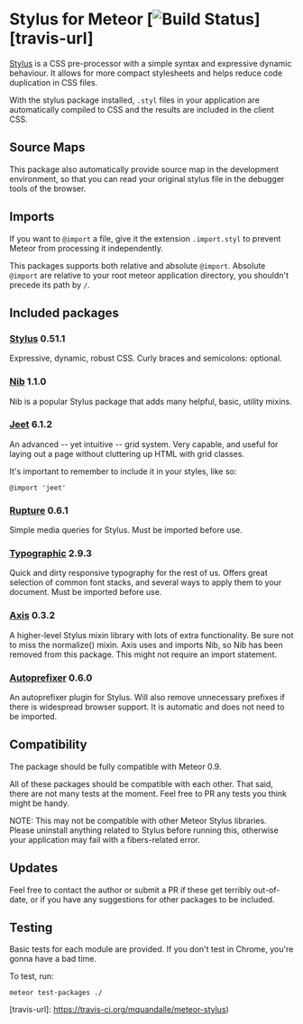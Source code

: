 # Stylus for Meteor [![Build Status][travis-img]][travis-url]

[Stylus](http://stylus-lang.com/) is a CSS pre-processor with a
simple syntax and expressive dynamic behaviour. It allows for more compact
stylesheets and helps reduce code duplication in CSS files.

With the stylus package installed, `.styl` files in your application are
automatically compiled to CSS and the results are included in the client CSS.

## Source Maps

This package also automatically provide source map in the development
environment, so that you can read your original stylus file in the debugger
tools of the browser.

## Imports

If you want to `@import` a file, give it the extension `.import.styl` to prevent
Meteor from processing it independently.

This packages supports both relative and absolute `@import`. Absolute `@import`
are relative to your root meteor application directory, you shouldn't precede
its path by `/`.

## Included packages

### [Stylus](http://stylus-lang.com/) 0.51.1

Expressive, dynamic, robust CSS. Curly braces and semicolons: optional.

### [Nib](http://tj.github.io/nib/) 1.1.0

Nib is a popular Stylus package that adds many helpful, basic, utility mixins.

### [Jeet](http://jeet.gs/) 6.1.2

An advanced -- yet intuitive -- grid system. Very capable, and useful for laying
out a page without cluttering up HTML with grid classes.

It's important to remember to include it in your styles, like so:

```
@import 'jeet'
```

### [Rupture](http://jenius.github.io/rupture/) 0.6.1

Simple media queries for Stylus. Must be imported before use.

### [Typographic](https://github.com/corysimmons/typographic) 2.9.3

Quick and dirty responsive typography for the rest of us. Offers great selection
of common font stacks, and several ways to apply them to your document. Must be
imported before use.

### [Axis](http://axis.netlify.com/) 0.3.2

A higher-level Stylus mixin library with lots of extra functionality. Be sure
not to miss the normalize() mixin. Axis uses and imports Nib, so Nib has been
removed from this package. This might not require an import statement.

### [Autoprefixer](https://github.com/jenius/autoprefixer-stylus) 0.6.0

An autoprefixer plugin for Stylus. Will also remove unnecessary prefixes if
there is widespread browser support. It is automatic and does not need to be
imported.

## Compatibility

The package should be fully compatible with Meteor 0.9.

All of these packages should be compatible with each other. That said, there are
not many tests at the moment. Feel free to PR any tests you think might be
handy.

NOTE: This may not be compatible with other Meteor Stylus libraries. Please
uninstall anything related to Stylus before running this, otherwise your
application may fail with a fibers-related error.

## Updates

Feel free to contact the author or submit a PR if these get terribly out-of-
date, or if you have any suggestions for other packages to be included.

## Testing

Basic tests for each module are provided. If you don't test in Chrome, you're
gonna have a bad time.

To test, run:

```
meteor test-packages ./
```

[travis-img]: http://img.shields.io/travis/mquandalle/meteor-stylus.svg
[travis-url]: https://travis-ci.org/mquandalle/meteor-stylus)
